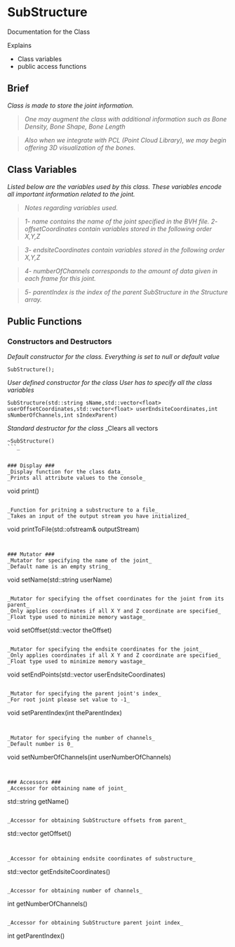 # SubStructure #

Documentation for the Class

Explains
  * Class variables
  * public access functions

## Brief ##

_Class is made to store the joint information._
> _One may augment the class with additional information such as Bone Density, Bone Shape, Bone Length_

> _Also when we integrate with PCL (Point Cloud Library), we may begin offering 3D visualization of the bones._

## Class Variables ##

_Listed below are the variables used by this class. These variables encode all important information related to the joint._
> _Notes regarding variables used._

> _1- name contains the name of the joint specified in the BVH file._
> _2- offsetCoordinates contain variables stored in the following order X,Y,Z_

> _3- endsiteCoordinates contain variables stored in the following order X,Y,Z_

> _4- numberOfChannels corresponds to the amount of data given in each frame for this joint._

> _5- parentIndex is the index of the parent SubStructure in the Structure array._


## Public Functions ##

### Constructors and Destructors ###
_Default constructor for the class._
_Everything is set to null or default value_
```
SubStructure();
```

_User defined constructor for the class_
_User has to specify all the class variables_
```
SubStructure(std::string sName,std::vector<float> userOffsetCoordinates,std::vector<float> userEndsiteCoordinates,int sNumberOfChannels,int sIndexParent)
```

_Standard destructor for the class_
_Clears all vectors
```
~SubStructure()
```_


### Display ###
_Display function for the class data_
_Prints all attribute values to the console_
```
void print()
```

_Function for pritning a substructure to a file_
_Takes an input of the output stream you have initialized_
```
void printToFile(std::ofstream& outputStream)
```


### Mutator ###
_Mutator for specifying the name of the joint_
_Default name is an empty string_
```
void setName(std::string userName)
```

_Mutator for specifying the offset coordinates for the joint from its parent_
_Only applies coordinates if all X Y and Z coordinate are specified_
_Float type used to minimize memory wastage_
```
void setOffset(std::vector<float> theOffset)
```

_Mutator for specifying the endsite coordinates for the joint_
_Only applies coordinates if all X Y and Z coordinate are specified_
_Float type used to minimize memory wastage_
```
void setEndPoints(std::vector<float> userEndsiteCoordinates)
```

_Mutator for specifying the parent joint's index_
_For root joint please set value to -1_
```
void setParentIndex(int theParentIndex)
```


_Mutator for specifying the number of channels_
_Default number is 0_
```
void setNumberOfChannels(int userNumberOfChannels)
```


### Accessors ###
_Accessor for obtaining name of joint_
```
std::string getName()
```

_Accessor for obtaining SubStructure offsets from parent_
```
std::vector<float> getOffset()
```


_Accessor for obtaining endsite coordinates of substructure_
```
std::vector<float> getEndsiteCoordinates()
```

_Accessor for obtaining number of channels_
```
int getNumberOfChannels()
```

_Accessor for obtaining SubStructure parent joint index_
```
int getParentIndex()
```